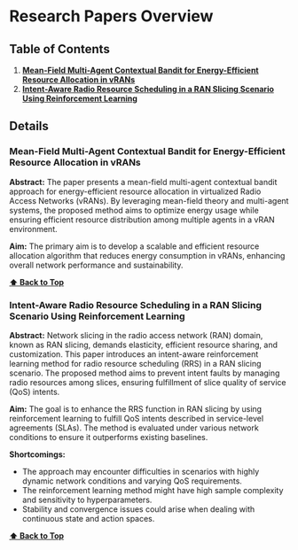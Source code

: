 # Research Papers Overview

## Table of Contents
1. **[Mean-Field Multi-Agent Contextual Bandit for Energy-Efficient Resource Allocation in vRANs](#mean-field-multi-agent-contextual-bandit-for-energy-efficient-resource-allocation-in-vrans)**
2. **[Intent-Aware Radio Resource Scheduling in a RAN Slicing Scenario Using Reinforcement Learning](#intent-aware-radio-resource-scheduling-in-a-ran-slicing-scenario-using-reinforcement-learning)**

## Details

### Mean-Field Multi-Agent Contextual Bandit for Energy-Efficient Resource Allocation in vRANs
**Abstract:**
The paper presents a mean-field multi-agent contextual bandit approach for energy-efficient resource allocation in virtualized Radio Access Networks (vRANs). By leveraging mean-field theory and multi-agent systems, the proposed method aims to optimize energy usage while ensuring efficient resource distribution among multiple agents in a vRAN environment.

**Aim:**
The primary aim is to develop a scalable and efficient resource allocation algorithm that reduces energy consumption in vRANs, enhancing overall network performance and sustainability.

**[⬆ Back to Top](#table-of-contents)**

### Intent-Aware Radio Resource Scheduling in a RAN Slicing Scenario Using Reinforcement Learning
**Abstract:**
Network slicing in the radio access network (RAN) domain, known as RAN slicing, demands elasticity, efficient resource sharing, and customization. This paper introduces an intent-aware reinforcement learning method for radio resource scheduling (RRS) in a RAN slicing scenario. The proposed method aims to prevent intent faults by managing radio resources among slices, ensuring fulfillment of slice quality of service (QoS) intents.

**Aim:**
The goal is to enhance the RRS function in RAN slicing by using reinforcement learning to fulfill QoS intents described in service-level agreements (SLAs). The method is evaluated under various network conditions to ensure it outperforms existing baselines.

**Shortcomings:**
- The approach may encounter difficulties in scenarios with highly dynamic network conditions and varying QoS requirements.
- The reinforcement learning method might have high sample complexity and sensitivity to hyperparameters.
- Stability and convergence issues could arise when dealing with continuous state and action spaces.

**[⬆ Back to Top](#table-of-contents)**
